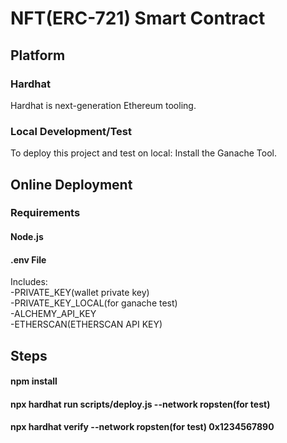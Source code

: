 # NFT(ERC-721) Smart Contract

## Platform

### Hardhat
Hardhat is next-generation Ethereum tooling.

### Local Development/Test
To deploy this project and test on local:
Install the Ganache Tool.

## Online Deployment

### Requirements
#### Node.js
#### .env File
Includes:<br />
-PRIVATE_KEY(wallet private key)<br />
-PRIVATE_KEY_LOCAL(for ganache test)<br />
-ALCHEMY_API_KEY<br />
-ETHERSCAN(ETHERSCAN API KEY)<br />

## Steps

#### npm install
#### npx hardhat run scripts/deploy.js --network ropsten(for test)
#### npx hardhat verify --network ropsten(for test) 0x1234567890